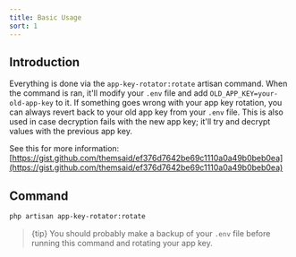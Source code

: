 ```yaml
---
title: Basic Usage
sort: 1
---
```


## Introduction

Everything is done via the `app-key-rotator:rotate` artisan command. When the command is ran, it'll modify your `.env` file
and add `OLD_APP_KEY=your-old-app-key` to it. If something goes wrong with your app key rotation, you can always revert
back to your old app key from your `.env` file. This is also used in case decryption fails with the new app key; it'll try
and decrypt values with the previous app key. 

See this for more information: [https://gist.github.com/themsaid/ef376d7642be69c1110a0a49b0beb0ea](https://gist.github.com/themsaid/ef376d7642be69c1110a0a49b0beb0ea)

## Command

```bash
php artisan app-key-rotator:rotate
```

> {tip} You should probably make a backup of your `.env` file before running this command and rotating your app key.

